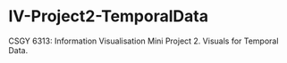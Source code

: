 # IV-Project2-TemporalData
CSGY 6313: Information Visualisation Mini Project 2. Visuals for Temporal Data.
